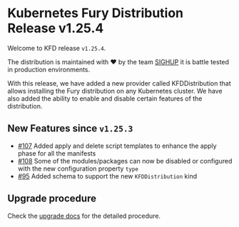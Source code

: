 # Kubernetes Fury Distribution Release v1.25.4

Welcome to KFD release `v1.25.4`.

The distribution is maintained with ❤️ by the team [SIGHUP](https://sighup.io/) it is battle tested in production environments.

With this release, we have added a new provider called KFDDistribution that allows installing the Fury distribution on any Kubernetes cluster.
We have also added the ability to enable and disable certain features of the distribution.

## New Features since `v1.25.3`

- [#107](https://github.com/sighupio/fury-distribution/pull/107) Added apply and delete script templates to enhance the apply phase for all the manifests
- [#108](https://github.com/sighupio/fury-distribution/pull/108) Some of the modules/packages can now be disabled or configured with the new configuration property `type`
- [#95](https://github.com/sighupio/fury-distribution/pull/95) Added schema to support the new `KFDDistribution` kind

## Upgrade procedure

Check the [upgrade docs](https://github.com/sighupio/furyctl/tree/main/docs/upgrades/kfd) for the detailed procedure.
